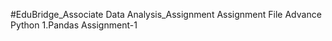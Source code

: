#EduBridge_Associate Data Analysis_Assignment
Assignment File
Advance Python 
1.Pandas Assignment-1
